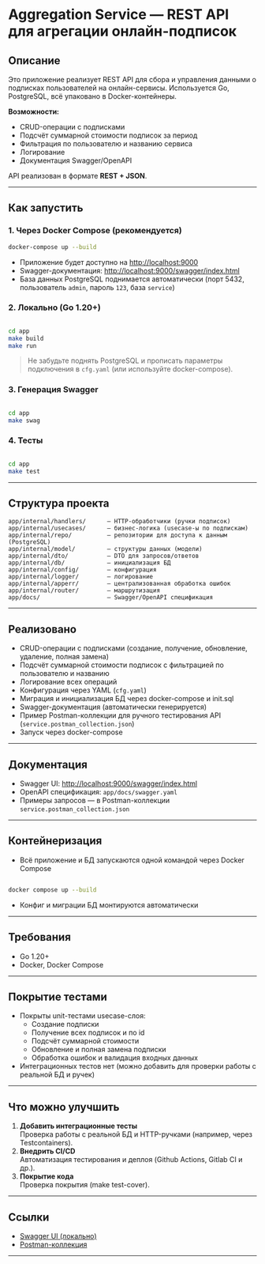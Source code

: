 # Aggregation Service — REST API для агрегации онлайн-подписок

## Описание

Это приложение реализует REST API для сбора и управления данными о подписках пользователей на онлайн-сервисы. Используется Go, PostgreSQL, всё упаковано в Docker-контейнеры.

**Возможности:**
- CRUD-операции с подписками
- Подсчёт суммарной стоимости подписок за период
- Фильтрация по пользователю и названию сервиса
- Логирование
- Документация Swagger/OpenAPI

API реализован в формате **REST + JSON**.

---

## Как запустить

### 1. Через Docker Compose (рекомендуется)

```sh
docker-compose up --build
```
- Приложение будет доступно на [http://localhost:9000](http://localhost:9000)
- Swagger-документация: [http://localhost:9000/swagger/index.html](http://localhost:9000/swagger/index.html)
- База данных PostgreSQL поднимается автоматически (порт 5432, пользователь `admin`, пароль `123`, база `service`)

### 2. Локально (Go 1.20+)

```sh

cd app
make build
make run
```

> Не забудьте поднять PostgreSQL и прописать параметры подключения в `cfg.yaml` (или используйте docker-compose).

### 3. Генерация Swagger

```sh

cd app
make swag
```

### 4. Тесты

```sh

cd app
make test
```

---

## Структура проекта

```
app/internal/handlers/      — HTTP-обработчики (ручки подписок)
app/internal/usecases/      — бизнес-логика (usecase-ы по подпискам)
app/internal/repo/          — репозитории для доступа к данным (PostgreSQL)
app/internal/model/         — структуры данных (модели)
app/internal/dto/           — DTO для запросов/ответов
app/internal/db/            — инициализация БД
app/internal/config/        — конфигурация
app/internal/logger/        — логирование
app/internal/apperr/        — централизованная обработка ошибок
app/internal/router/        — маршрутизация
app/docs/                   — Swagger/OpenAPI спецификация
```

---

## Реализовано

- CRUD-операции с подписками (создание, получение, обновление, удаление, полная замена)
- Подсчёт суммарной стоимости подписок с фильтрацией по пользователю и названию
- Логирование всех операций
- Конфигурация через YAML (`cfg.yaml`)
- Миграция и инициализация БД через docker-compose и init.sql
- Swagger-документация (автоматически генерируется)
- Пример Postman-коллекции для ручного тестирования API (`service.postman_collection.json`)
- Запуск через docker-compose

---

## Документация

- Swagger UI: [http://localhost:9000/swagger/index.html](http://localhost:9000/swagger/index.html)
- OpenAPI спецификация: `app/docs/swagger.yaml`
- Примеры запросов — в Postman-коллекции `service.postman_collection.json`

---

## Контейнеризация

- Всё приложение и БД запускаются одной командой через Docker Compose
```sh

docker compose up --build
```
- Конфиг и миграции БД монтируются автоматически

---

## Требования

- Go 1.20+
- Docker, Docker Compose

---

## Покрытие тестами

- Покрыты unit-тестами usecase-слоя:
  - Создание подписки
  - Получение всех подписок и по id
  - Подсчёт суммарной стоимости
  - Обновление и полная замена подписки
  - Обработка ошибок и валидация входных данных
- Интеграционных тестов нет (можно добавить для проверки работы с реальной БД и ручек)

---

## Что можно улучшить

1. **Добавить интеграционные тесты**  
   Проверка работы с реальной БД и HTTP-ручками (например, через Testcontainers).
2. **Внедрить CI/CD**  
   Автоматизация тестирования и деплоя (Github Actions, Gitlab CI и др.).
3. **Покрытие кода**  
   Проверка покрытия (make test-cover).

---

## Ссылки

- [Swagger UI (локально)](http://localhost:9000/swagger/index.html)
- [Postman-коллекция](service.postman_collection.json)

---

